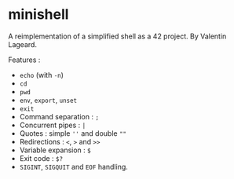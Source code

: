 # minishell

A reimplementation of a simplified shell as a 42 project. By Valentin Lageard.

Features :
- `echo` (with `-n`)
- `cd`
- `pwd`
- `env`, `export`, `unset`
- `exit`
- Command separation : `;`
- Concurrent pipes : `|`
- Quotes : simple `''` and double `""`
- Redirections : `<`, `>` and `>>`
- Variable expansion : `$`
- Exit code : `$?`
- `SIGINT`, `SIGQUIT` and `EOF` handling.
